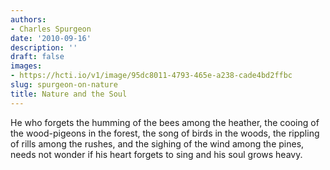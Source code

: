 ```yaml
---
authors:
- Charles Spurgeon
date: '2010-09-16'
description: ''
draft: false
images:
- https://hcti.io/v1/image/95dc8011-4793-465e-a238-cade4bd2ffbc
slug: spurgeon-on-nature
title: Nature and the Soul
---
```


He who forgets the humming of the bees among the heather, the cooing of the wood-pigeons in the forest, the song of birds in the woods, the rippling of rills among the rushes, and the sighing of the wind among the pines, needs not wonder if his heart forgets to sing and his soul grows heavy.